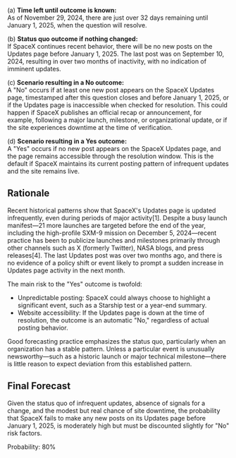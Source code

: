 (a) **Time left until outcome is known:**  
As of November 29, 2024, there are just over 32 days remaining until January 1, 2025, when the question will resolve.

(b) **Status quo outcome if nothing changed:**  
If SpaceX continues recent behavior, there will be no new posts on the Updates page before January 1, 2025. The last post was on September 10, 2024, resulting in over two months of inactivity, with no indication of imminent updates.

(c) **Scenario resulting in a No outcome:**  
A "No" occurs if at least one new post appears on the SpaceX Updates page, timestamped after this question closes and before January 1, 2025, or if the Updates page is inaccessible when checked for resolution. This could happen if SpaceX publishes an official recap or announcement, for example, following a major launch, milestone, or organizational update, or if the site experiences downtime at the time of verification.

(d) **Scenario resulting in a Yes outcome:**  
A "Yes" occurs if no new post appears on the SpaceX Updates page, and the page remains accessible through the resolution window. This is the default if SpaceX maintains its current posting pattern of infrequent updates and the site remains live.

## Rationale

Recent historical patterns show that SpaceX's Updates page is updated infrequently, even during periods of major activity[1]. Despite a busy launch manifest—21 more launches are targeted before the end of the year, including the high-profile SXM-9 mission on December 5, 2024—recent practice has been to publicize launches and milestones primarily through other channels such as X (formerly Twitter), NASA blogs, and press releases[4]. The last Updates post was over two months ago, and there is no evidence of a policy shift or event likely to prompt a sudden increase in Updates page activity in the next month.

The main risk to the "Yes" outcome is twofold:
- Unpredictable posting: SpaceX could always choose to highlight a significant event, such as a Starship test or a year-end summary.
- Website accessibility: If the Updates page is down at the time of resolution, the outcome is an automatic "No," regardless of actual posting behavior.

Good forecasting practice emphasizes the status quo, particularly when an organization has a stable pattern. Unless a particular event is unusually newsworthy—such as a historic launch or major technical milestone—there is little reason to expect deviation from this established pattern.

## Final Forecast

Given the status quo of infrequent updates, absence of signals for a change, and the modest but real chance of site downtime, the probability that SpaceX fails to make any new posts on its Updates page before January 1, 2025, is moderately high but must be discounted slightly for "No" risk factors.

Probability: 80%